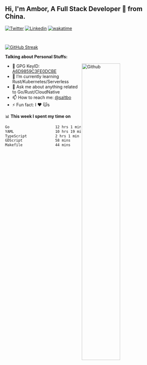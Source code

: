 ## Hi, I'm Ambor, A Full Stack Developer 🚀 from China.

[![Twitter](https://img.shields.io/badge/-saltbo-1ca0f1?style=flat&logo=twitter&logoColor=white)](https://twitter.com/rdsaltbo)
[![Linkedin](https://img.shields.io/badge/-saltbo-blue?style=flat&logo=Linkedin&logoColor=white)](https://www.linkedin.com/in/saltbo/)
[![wakatime](https://wakatime.com/badge/user/f82b1c77-faab-48cd-aef5-a12c0aff104b.svg)](https://wakatime.com/@f82b1c77-faab-48cd-aef5-a12c0aff104b)

&nbsp;  

[![GitHub Streak](http://github-readme-streak-stats.herokuapp.com?user=saltbo&hide_border=true&date_format=M%20j%5B%2C%20Y%5D)](https://git.io/streak-stats)

**Talking about Personal Stuffs:**
<!-- Any image aligned to the right. Beware the width  -->
<img width="50%" align="right" alt="Github" src="https://raw.githubusercontent.com/saltbo/saltbo/master/images/git-header.svg" />

- 🤘 GPG KeyID: [A6D9859C3FE0DCBE](https://saltbo.cn/pgp_keys.asc)
- 🌱 I’m currently learning Rust/Kubernetes/Serverless
- 💬 Ask me about anything related to Go/Rust/CloudNative
- 📫 How to reach me: [@saltbo](https://t.me/saltbo)
- ⚡ Fun fact: I :heart: :cat:s


📊 **This week I spent my time on**
<!--START_SECTION:waka-->

```txt
Go                     12 hrs 1 min    ██████████▓░░░░░░░░░░░░░░   42.73 %
YAML                   10 hrs 19 mins  █████████▒░░░░░░░░░░░░░░░   36.68 %
TypeScript             2 hrs 1 min     █▓░░░░░░░░░░░░░░░░░░░░░░░   07.22 %
GDScript               58 mins         █░░░░░░░░░░░░░░░░░░░░░░░░   03.49 %
Makefile               44 mins         ▓░░░░░░░░░░░░░░░░░░░░░░░░   02.66 %
```

<!--END_SECTION:waka-->
